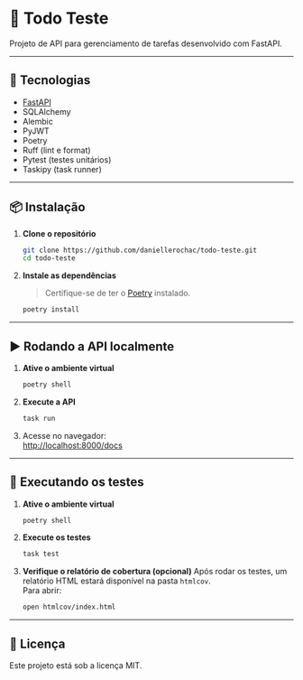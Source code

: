 # 📌 Todo Teste

Projeto de API para gerenciamento de tarefas desenvolvido com FastAPI.

---

## 🚀 Tecnologias

- [FastAPI](https://fastapi.tiangolo.com/)
- SQLAlchemy
- Alembic
- PyJWT
- Poetry
- Ruff (lint e format)
- Pytest (testes unitários)
- Taskipy (task runner)

---

## 📦 Instalação

1. **Clone o repositório**
   ```bash
   git clone https://github.com/daniellerochac/todo-teste.git
   cd todo-teste

2. **Instale as dependências**
   > Certifique-se de ter o [Poetry](https://python-poetry.org/docs/#installation) instalado.
   ```bash
   poetry install
   ```

---

## ▶️ Rodando a API localmente

1. **Ative o ambiente virtual**
   ```bash
   poetry shell
   ```

2. **Execute a API**
   ```bash
   task run
   ```

3. Acesse no navegador:  
   [http://localhost:8000/docs](http://localhost:8000/docs)

---
## 🧪 Executando os testes

1. **Ative o ambiente virtual**
   ```bash
   poetry shell
   ```

2. **Execute os testes**
   ```bash
   task test
   ```

3. **Verifique o relatório de cobertura (opcional)**
   Após rodar os testes, um relatório HTML estará disponível na pasta `htmlcov`.  
   Para abrir:
   ```bash
   open htmlcov/index.html
   ```

---

## 📄 Licença

Este projeto está sob a licença MIT.
